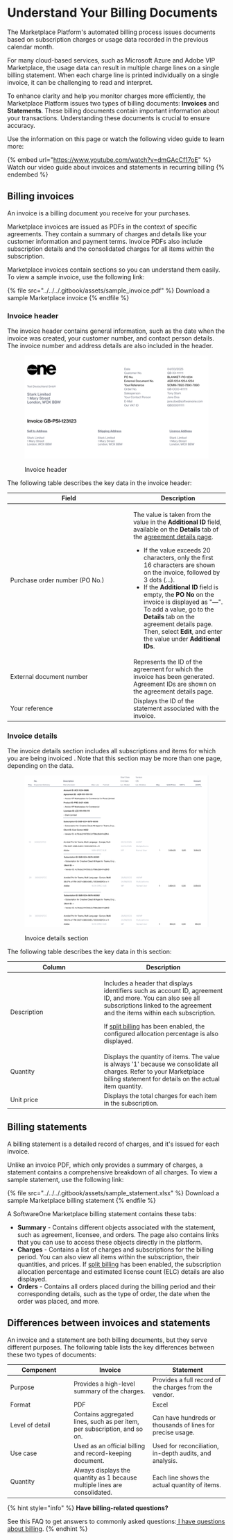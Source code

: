 # Understand Your Billing Documents

The Marketplace Platform's automated billing process issues documents based on subscription charges or usage data recorded in the previous calendar month.&#x20;

For many cloud-based services, such as Microsoft Azure and Adobe VIP Marketplace, the usage data can result in multiple charge lines on a single billing statement. When each charge line is printed individually on a single invoice, it can be challenging to read and interpret.

To enhance clarity and help you monitor charges more efficiently, the Marketplace Platform issues two types of billing documents: **Invoices** and **Statements**. These billing documents contain important information about your transactions. Understanding these documents is crucial to ensure accuracy.&#x20;

Use the information on this page or watch the following video guide to learn more:

{% embed url="https://www.youtube.com/watch?v=dmGAcCf17oE" %}
Watch our video guide about invoices and statements in recurring billing
{% endembed %}

## Billing invoices

An invoice is a billing document you receive for your purchases.

Marketplace invoices are issued as PDFs in the context of specific agreements. They contain a summary of charges and details like your customer information and payment terms. Invoice PDFs also include subscription details and the consolidated charges for all items within the subscription.&#x20;

Marketplace invoices contain sections so you can understand them easily. To view a sample invoice, use the following link:

{% file src="../../../.gitbook/assets/sample_invoice.pdf" %}
Download a sample Marketplace invoice
{% endfile %}

### Invoice header

The invoice header contains general information, such as the date when the invoice was created, your customer number, and contact person details. The invoice number and address details are also included in the header.&#x20;

<figure><img src="../../../.gitbook/assets/invoice_header.png" alt=""><figcaption><p>Invoice header</p></figcaption></figure>

The following table describes the key data in the invoice header:

<table><thead><tr><th width="270">Field</th><th>Description</th></tr></thead><tbody><tr><td>Purchase order number (PO No.)</td><td><p>The value is taken from the value in the <strong>Additional ID</strong> field, available on the <strong>Details</strong> tab of the <a href="../agreements/#subscription-details">agreement details page</a>. </p><p></p><ul><li>If the value exceeds 20 characters, only the first 16 characters are shown on the invoice, followed by 3 dots (...).</li><li>If the <strong>Additional ID</strong> field is empty, the <strong>PO No</strong> on the invoice is displayed as  "<strong>—</strong>". To add a value, go to the <strong>Details</strong> tab on the agreement details page. Then, select <strong>Edit</strong>, and enter the value under <strong>Additional IDs</strong>. </li></ul></td></tr><tr><td>External document number</td><td>Represents the ID of the agreement for which the invoice has been generated. Agreement IDs are shown on the agreement details page.</td></tr><tr><td>Your reference</td><td>Displays the ID of the statement associated with the invoice.</td></tr></tbody></table>

### Invoice details

The invoice details section includes all subscriptions and items for which you are being invoiced
. Note that this section may be more than one page, depending on the data.&#x20;

<figure><img src="../../../.gitbook/assets/invoice_details.png" alt=""><figcaption><p>Invoice details section</p></figcaption></figure>

The following table describes the key data in this section:

<table><thead><tr><th width="202">Column</th><th>Description</th></tr></thead><tbody><tr><td>Description</td><td><p>Includes a header that displays identifiers such as account ID, agreement ID, and more. You can also see all subscriptions linked to the agreement and the items within each subscription. </p><p></p><p>If <a href="split-billing/">split billing</a> has been enabled, the configured allocation percentage is also displayed. </p></td></tr><tr><td>Quantity</td><td>Displays the quantity of items. The value is always '1' because we consolidate all charges. Refer to your Marketplace billing statement for details on the actual item quantity.</td></tr><tr><td>Unit price</td><td>Displays the total charges for each item in the subscription.</td></tr></tbody></table>

## Billing statements

A billing statement is a detailed record of charges, and it's issued for each invoice.&#x20;

Unlike an invoice PDF, which only provides a summary of charges, a statement contains a comprehensive breakdown of all charges. To view a sample statement, use the following link:

{% file src="../../../.gitbook/assets/sample_statement.xlsx" %}
Download a sample Marketplace billing statement
{% endfile %}

A SoftwareOne Marketplace billing statement contains these tabs:

* **Summary** - Contains different objects associated with the statement, such as agreement, licensee, and orders. The page also contains links that you can use to access these objects directly in the platform.
* **Charges** - Contains a list of charges and subscriptions for the billing period. You can also view all items within the subscription, their quantities, and prices. If [split billing](split-billing/) has been enabled, the subscription allocation percentage and estimated license count (ELC) details are also displayed.&#x20;
* **Orders** - Contains all orders placed during the billing period and their corresponding details, such as the type of order, the date when the order was placed, and more.

## Differences between invoices and statements <a href="#key-differences-statement-vs.-invoice" id="key-differences-statement-vs.-invoice"></a>

An invoice and a statement are both billing documents, but they serve different purposes. The following table lists the key differences between these two types of documents:

<table><thead><tr><th width="198">Component</th><th width="267">Invoice</th><th width="249">Statement</th></tr></thead><tbody><tr><td>Purpose</td><td>Provides a high-level summary of the charges.</td><td>Provides a full record of the charges from the vendor.</td></tr><tr><td>Format</td><td>PDF</td><td>Excel</td></tr><tr><td>Level of detail</td><td>Contains aggregated lines, such as per item, per subscription, and so on.</td><td>Can have hundreds or thousands of lines for precise usage.</td></tr><tr><td>Use case</td><td>Used as an official billing and record-keeping document.</td><td>Used for reconciliation, in-depth audits, and analysis.</td></tr><tr><td>Quantity</td><td>Always displays the quantity as 1 because multiple lines are consolidated.</td><td>Each line shows the actual quantity of items.</td></tr></tbody></table>

{% hint style="info" %}
**Have billing-related questions?**&#x20;

See this FAQ to get answers to commonly asked questions:[ I have questions about billing](../../../help-and-support/faqs/i-have-questions-about-billing.md).
{% endhint %}
